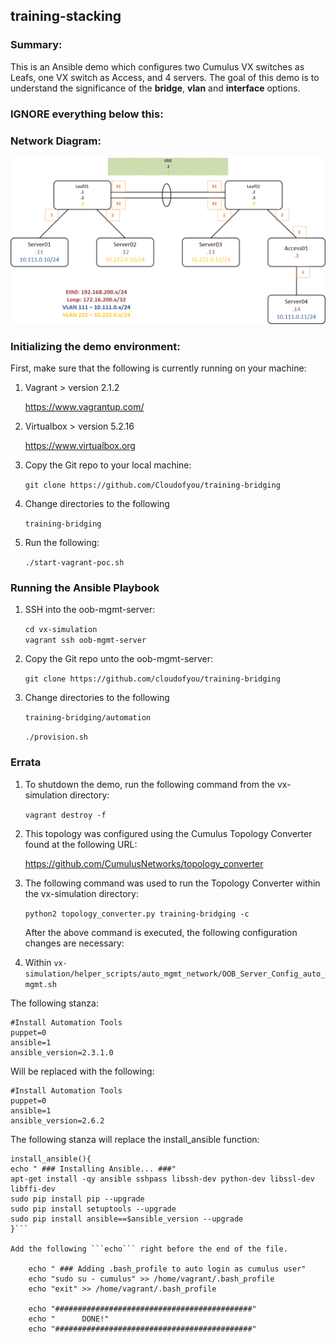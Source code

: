 ## training-stacking

### Summary:

This is an Ansible demo which configures two Cumulus VX switches as Leafs, one VX switch as Access, and 4 servers. The goal of this demo is to understand the significance of the <b>bridge</b>, <b>vlan</b> and <b>interface</b> options.

### IGNORE everything below this:

### Network Diagram:

![Network Diagram](https://github.com/cloudofyou/training-bridging/blob/master/documentation/training-bridging-overview.png)

### Initializing the demo environment:

First, make sure that the following is currently running on your machine:

1. Vagrant > version 2.1.2

    https://www.vagrantup.com/

2. Virtualbox > version 5.2.16

    https://www.virtualbox.org

3. Copy the Git repo to your local machine:

    ```git clone https://github.com/Cloudofyou/training-bridging```

4. Change directories to the following

    ```training-bridging```

6. Run the following:

    ```./start-vagrant-poc.sh```

### Running the Ansible Playbook

1. SSH into the oob-mgmt-server:

    ```cd vx-simulation```   
    ```vagrant ssh oob-mgmt-server```

2. Copy the Git repo unto the oob-mgmt-server:

    ```git clone https://github.com/cloudofyou/training-bridging```

3. Change directories to the following

    ```training-bridging/automation```

    ```./provision.sh```



### Errata

1. To shutdown the demo, run the following command from the vx-simulation directory:

    ```vagrant destroy -f```

2. This topology was configured using the Cumulus Topology Converter found at the following URL:

    https://github.com/CumulusNetworks/topology_converter

3. The following command was used to run the Topology Converter within the vx-simulation directory:

    ```python2 topology_converter.py training-bridging -c```

    After the above command is executed, the following configuration changes are necessary:

4. Within ```vx-simulation/helper_scripts/auto_mgmt_network/OOB_Server_Config_auto_mgmt.sh```

The following stanza:

    #Install Automation Tools
    puppet=0
    ansible=1
    ansible_version=2.3.1.0

Will be replaced with the following:

    #Install Automation Tools
    puppet=0
    ansible=1
    ansible_version=2.6.2

The following stanza will replace the install_ansible function:

```
install_ansible(){
echo " ### Installing Ansible... ###"
apt-get install -qy ansible sshpass libssh-dev python-dev libssl-dev libffi-dev
sudo pip install pip --upgrade
sudo pip install setuptools --upgrade
sudo pip install ansible==$ansible_version --upgrade
}```

Add the following ```echo``` right before the end of the file.

    echo " ### Adding .bash_profile to auto login as cumulus user"
    echo "sudo su - cumulus" >> /home/vagrant/.bash_profile
    echo "exit" >> /home/vagrant/.bash_profile

    echo "############################################"
    echo "      DONE!"
    echo "############################################"
